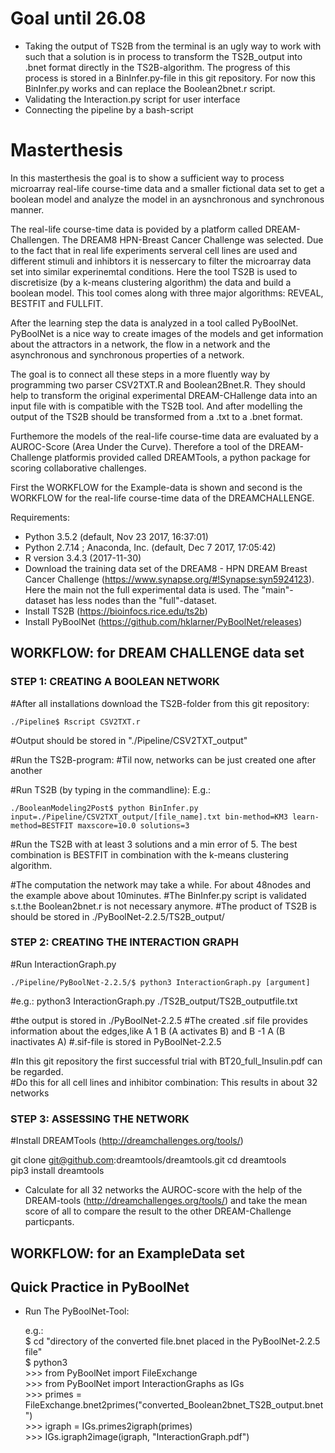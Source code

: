 # Goal until 26.08 #
- Taking the output of TS2B from the terminal is an ugly way to work with such that a solution is in process to transform the TS2B_output into .bnet format directly in the TS2B-algorithm. The progress of this process is stored in a BinInfer.py-file in this git repository. For now this BinInfer.py works and can replace the Boolean2bnet.r script.
- Validating the Interaction.py script for user interface
- Connecting the pipeline by a bash-script

# Masterthesis #

In this masterthesis the goal is to show a sufficient way to process microarray real-life course-time data and a smaller fictional data set to get a boolean model and analyze the model in an aysnchronous and synchronous manner.

The real-life course-time data is povided by a platform called DREAM-Challengen. The DREAM8 HPN-Breast Cancer Challenge was selected. Due to the fact that in real life experiments serveral cell lines are used and different stimuli and inhibtors it is nessercary to filter the microarray data set into similar experinemtal conditions. 
Here the tool TS2B is used to discretisize (by a k-means clustering algorithm) the data and build a boolean model. This tool comes along with three major algorithms: REVEAL, BESTFIT and FULLFIT.

After the learning step the data is analyzed in a tool called PyBoolNet. PyBoolNet is a nice way to create images of the models and get information about the attractors in a network, the flow in a network and the asynchronous and synchronous properties of a network.

The goal is to connect all these steps in a more fluently way by programming two parser CSV2TXT.R and Boolean2Bnet.R. They should help to transform the original experimental DREAM-CHallenge data into an input file with is compatible with the TS2B tool. And after modelling the output of the TS2B should be transformed from a .txt to a .bnet format.

Furthemore the models of the real-life course-time data are evaluated by a AUROC-Score (Area Under the Curve). Therefore a tool of the DREAM-Challenge platformis provided called DREAMTools, a python package for scoring collaborative challenges. 

First the WORKFLOW for the Example-data is shown and second is the WORKFLOW for the real-life course-time data of the DREAMCHALLENGE.

Requirements:

- Python 3.5.2 (default, Nov 23 2017, 16:37:01)
- Python 2.7.14 ; Anaconda, Inc. (default, Dec  7 2017, 17:05:42)
- R version 3.4.3 (2017-11-30)
- Download the training data set of the DREAM8 - HPN DREAM Breast Cancer Challenge (https://www.synapse.org/#!Synapse:syn5924123).      Here the main not the full experimental data is used. The "main"- dataset has less nodes than the "full"-dataset.
- Install TS2B (https://bioinfocs.rice.edu/ts2b)
- Install PyBoolNet (https://github.com/hklarner/PyBoolNet/releases)

## WORKFLOW: for DREAM CHALLENGE data set ##

### STEP 1: CREATING A BOOLEAN NETWORK ###

#After all installations download the TS2B-folder from this git repository:

```./Pipeline$ Rscript CSV2TXT.r```

#Output should be stored in "./Pipeline/CSV2TXT_output" 

#Run the TS2B-program:
#Til now, networks can be just created one after another

#Run TS2B (by typing in the commandline): E.g.:

```./BooleanModeling2Post$ python BinInfer.py input=./Pipeline/CSV2TXT_output/[file_name].txt bin-method=KM3 learn-method=BESTFIT maxscore=10.0 solutions=3```

#Run the TS2B with at least 3 solutions and a min error of 5. The best combination is BESTFIT in combination with the k-means clustering algorithm.

#The computation the network may take a while. For about 48nodes and the example above about 10minutes.
#The BinInfer.py script is validated s.t.the Boolean2bnet.r is not necessary anymore.
#The product of TS2B is should be stored in ./PyBoolNet-2.2.5/TS2B_output/

### STEP 2: CREATING THE INTERACTION GRAPH ###

 #Run InteractionGraph.py

```./Pipeline/PyBoolNet-2.2.5/$ python3 InteractionGraph.py [argument]```

#e.g.: python3 InteractionGraph.py ./TS2B_output/TS2B_outputfile.txt


#the output is stored in ./PyBoolNet-2.2.5
#The created .sif file provides information about the edges,like A 1 B (A activates B) and B -1 A (B inactivates A)
#.sif-file is stored in PyBoolNet-2.2.5

#In this git repository the first successful trial with BT20_full_Insulin.pdf can be regarded.   
#Do this for all cell lines and inhibitor combination: This results in about 32 networks
 
 ### STEP 3: ASSESSING THE NETWORK ###

#Install DREAMTools (http://dreamchallenges.org/tools/)

git clone git@github.com:dreamtools/dreamtools.git
cd dreamtools                            
pip3 install dreamtools

 - Calculate for all 32 networks the AUROC-score with the help of the DREAM-tools (http://dreamchallenges.org/tools/) and take the mean score of all to compare the result to the other DREAM-Challenge particpants.


## WORKFLOW: for an ExampleData set ##

## Quick Practice in PyBoolNet ##

- Run The PyBoolNet-Tool:
 
   e.g.:<br/> 
         $ cd \"directory of the converted file.bnet placed in the PyBoolNet-2.2.5 file\"<br/>
         $ python3<br/> 
       >>> from PyBoolNet import FileExchange<br/> 
       >>> from PyBoolNet import InteractionGraphs as IGs<br/> 
       >>> primes = FileExchange.bnet2primes(\"converted_Boolean2bnet_TS2B_output.bnet\")<br/> 
       >>> igraph = IGs.primes2igraph(primes)<br/> 
       >>> IGs.igraph2image(igraph, \"InteractionGraph.pdf\")<br/> 
       

